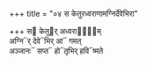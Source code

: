 +++
title = "०४ स केतुरध्वराणामग्निर्देवेभिरा"

+++
स᳓ केतु᳓र् अध्वरा᳓णा᳐म्  
अग्नि᳓र् देवे᳓भिर् आ᳓ गमत्  
अञ्जानः᳓ सप्त᳓ हो᳓तृभिर् हवि᳓ष्मते
